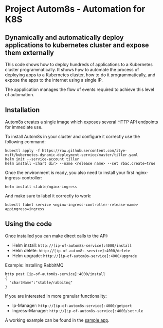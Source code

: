 

# Project Autom8s - Automation for K8S
## Dynamically and automatically deploy applications to kubernetes cluster and expose them externally
This code shows how to deploy hundreds of applications to a Kubernetes cluster programmatically. It shows hpw to automate the process of deploying apps to a Kubernetes cluster, how to do it programmatically, and expose the apps to the internet using a single IP.

The appplication manages the flow of events required to achieve this level of automation. 


## Installation
Autom8s creates a single image which exposes several HTTP API endpoints for immediate use.

To install Autom8s in your cluster and configure it correctly use the following command:

```
kubectl apply -f https://raw.githubusercontent.com/itye-msft/kubernetes-dynamic-deployment-service/master/tiller.yaml
helm init --service-account tiller
helm install <chart dir> --name <release name> --set rbac.create=true
```
Once the environment is ready, you also need to install your first nginx-ingress-controller:

```helm install stable/nginx-ingress```

And make sure to label it correctly to work:

```kubectl label service <nginx-ingress-controller-release-name> appingress=ingress```

## Using the code
Once installed you can make direct calls to the API:
* Helm install: `http://[ip-of-autom8s-service]:4000/install`
* Helm delete: `http://[ip-of-autom8s-service]:4000/delete`
* Helm upgrade: `http://[ip-of-autom8s-service]:4000/upgrade`

Example: installing RabbitMQ
```
http post [ip-of-autom8s-service]:4000/install
{
  "chartName":"stable/rabbitmq"
}
```

If you are interested in more granular functionality:
* Ip-Manager: `http://[ip-of-autom8s-service]:4000/getport`
* Ingress-Manager: `http://[ip-of-autom8s-service]:4000/setrule`

A working example can be found in the [sample app](/tree/master/SampleApp).